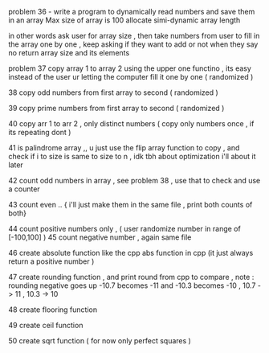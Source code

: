 problem 36 - write a program to dynamically read numbers and save them in an array Max size of array is 100 allocate simi-dynamic array length

in other words ask user for array size , then take numbers from user to fill in the array one by one , keep asking if they want to add or not when they say no return array size and its elements

problem 37
copy array 1 to array 2 using the upper one functino , its easy instead of the user ur letting the computer fill it one by one ( randomized )

38 copy odd numbers from first array to second ( randomized )

39 copy prime numbers from first array to second ( randomized )

40 copy arr 1 to arr 2 , only distinct numbers ( copy only numbers once , if its repeating dont )

41 is palindrome array ,, u just use the flip array function to copy , and check if i to size is same to size to n , idk tbh about optimization i'll about it later

42 count odd numbers in array , see problem 38 , use that to check and use a counter

43 count even .. { i'll just make them in the same file , print both counts of both}

44 count positive numbers only , ( user randomize number in range of [-100,100] )
45 count negative number , again same file

46 create absolute function like the cpp abs function in cpp (it just always return a positive number )

47  create rounding function , and print round from cpp to compare , 
note : rounding negative goes up -10.7 becomes -11  and -10.3 becomes -10  ,  10.7 -> 11 , 10.3 -> 10

48 create flooring function 

49 create ceil function 

50  create sqrt function ( for now only perfect squares )



